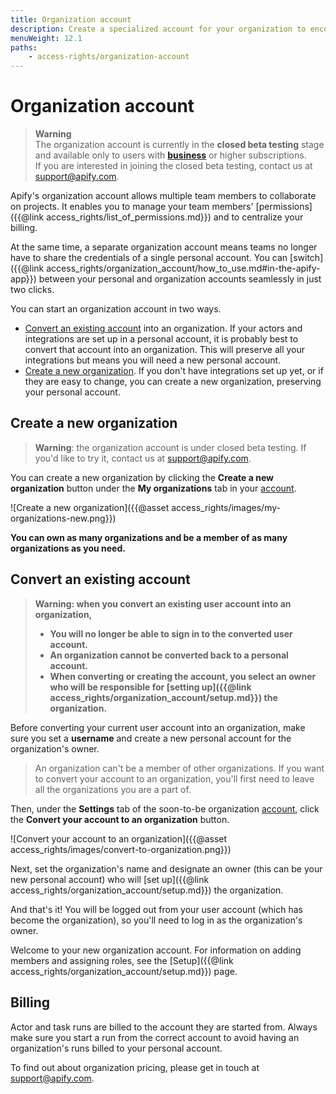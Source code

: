 ```yaml
---
title: Organization account
description: Create a specialized account for your organization to encourage collaboration and manage permissions efficiently. Convert an existing account or create one from scratch.
menuWeight: 12.1
paths:
    - access-rights/organization-account
---
```


# Organization account

> **Warning** <br/>
> The organization account is currently in the **closed beta testing** stage and available only to users with [**business**](https://apify.com/pricing) or higher subscriptions.<br/>
> If you are interested in joining the closed beta testing, contact us at [support@apify.com](mailto:support@apify.com?subject=Organization%20account%20beta%20testing).

Apify's organization account allows multiple team members to collaborate on projects. It enables you to manage your team members' [permissions]({{@link access_rights/list_of_permissions.md}}) and to centralize your billing.

At the same time, a separate organization account means teams no longer have to share the credentials of a single personal account. You can [switch]({{@link access_rights/organization_account/how_to_use.md#in-the-apify-app}}) between your personal and organization accounts seamlessly in just two clicks.

You can start an organization account in two ways.
* [Convert an existing account](#convert-an-existing-account) into an organization. If your actors and integrations are set up in a personal account, it is probably best to convert that account into an organization. This will preserve all your integrations but means you will need a new personal account.
* [Create a new organization](#create-a-new-organization). If you don't have integrations set up yet, or if they are easy to change, you can create a new organization, preserving your personal account.

## [](#create-a-new-organization) Create a new organization

> **Warning**: the organization account is under closed beta testing. If you'd like to try it, contact us at [support@apify.com](mailto:support@apify.com?subject=Organization%20account%20beta%20testing).

You can create a new organization by clicking the **Create a new organization** button under the **My organizations** tab in your [account](https://my.apify.com/account#/myorganizations).

![Create a new organization]({{@asset access_rights/images/my-organizations-new.png}})

**You can own as many organizations and be a member of as many organizations as you need.**

## [](#convert-an-existing-account) Convert an existing account

> **Warning: when you convert an existing user account into an organization,**
>  * **You will no longer be able to sign in to the converted user account.**
>  * **An organization cannot be converted back to a personal account.**
>  * **When converting or creating the account, you select an owner who will be responsible for [setting up]({{@link access_rights/organization_account/setup.md}}) the organization.**

Before converting your current user account into an organization, make sure you set a **username** and create a new personal account for the organization's owner.

> An organization can't be a member of other organizations. If you want to convert your account to an organization, you'll first need to leave all the organizations you are a part of.

Then, under the **Settings** tab of the soon-to-be organization [account](https://my.apify.com/account), click the **Convert your account to an organization** button.

![Convert your account to an organization]({{@asset access_rights/images/convert-to-organization.png}})

Next, set the organization's name and designate an owner (this can be your new personal account) who will [set up]({{@link access_rights/organization_account/setup.md}}) the organization.

And that's it! You will be logged out from your user account (which has become the organization), so you'll need to log in as the organization's owner.

Welcome to your new organization account. For information on adding members and assigning roles, see the [Setup]({{@link access_rights/organization_account/setup.md}}) page.

## [](#billing) Billing

Actor and task runs are billed to the account they are started from. Always make sure you start a run from the correct account to avoid having an organization's runs billed to your personal account.

To find out about organization pricing, please get in touch at [support@apify.com](mailto:support@apify.com?subject=Organization%20account%20pricing).
